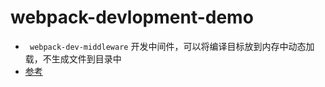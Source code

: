 # webpack-devlopment-demo
- ` webpack-dev-middleware` 开发中间件，可以将编译目标放到内存中动态加载，不生成文件到目录中
- [参考](https://www.webpackjs.com/guides/development/)